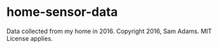 # home-sensor-data
Data collected from my home in 2016.  Copyright 2016, Sam Adams.  MIT License applies.
